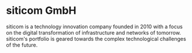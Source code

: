 # siticom GmbH

siticom is a technology innovation company founded in 2010 with a focus on the digital transformation of infrastructure and networks of tomorrow. siticom's portfolio is geared towards the complex technological challenges of the future.
